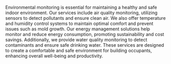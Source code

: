 Environmental monitoring is essential for maintaining a healthy and safe indoor environment. Our services include air quality monitoring, utilizing sensors to detect pollutants and ensure clean air. We also offer temperature and humidity control systems to maintain optimal comfort and prevent issues such as mold growth. Our energy management solutions help monitor and reduce energy consumption, promoting sustainability and cost savings. Additionally, we provide water quality monitoring to detect contaminants and ensure safe drinking water. These services are designed to create a comfortable and safe environment for building occupants, enhancing overall well-being and productivity.